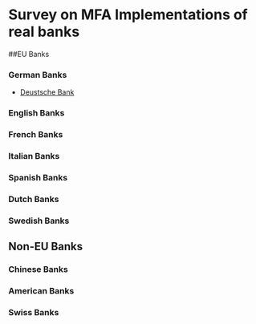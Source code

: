 # Survey on MFA Implementations of real banks

##EU Banks
### German Banks
- [Deustsche Bank](/banks/de/deutsche-bank)

### English Banks

### French Banks

### Italian Banks

### Spanish Banks

### Dutch Banks

### Swedish Banks

## Non-EU Banks

### Chinese Banks

### American Banks

### Swiss Banks
